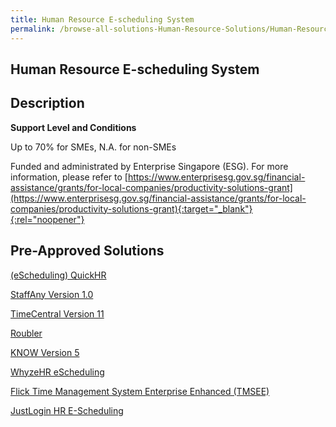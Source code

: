 ```yaml
---
title: Human Resource E-scheduling System
permalink: /browse-all-solutions-Human-Resource-Solutions/Human-Resource-E-scheduling-System
---
```


## Human Resource E-scheduling System
## Description

**Support Level and Conditions**

Up to 70% for SMEs, N.A. for non-SMEs

Funded and administrated by Enterprise Singapore (ESG). For more information, please refer to
[https://www.enterprisesg.gov.sg/financial-assistance/grants/for-local-companies/productivity-solutions-grant](https://www.enterprisesg.gov.sg/financial-assistance/grants/for-local-companies/productivity-solutions-grant){:target="_blank"}{:rel="noopener"}

## Pre-Approved Solutions

<a href='/productivity-solutions-grant/solutionrepo/solution1170' target='_blank'>(eScheduling) QuickHR</a><br>

<a href='/productivity-solutions-grant/solutionrepo/solution1404' target='_blank'>StaffAny Version 1.0</a><br>

<a href='/productivity-solutions-grant/solutionrepo/solution1660' target='_blank'>TimeCentral Version 11</a><br>

<a href='/productivity-solutions-grant/solutionrepo/solution2007' target='_blank'>Roubler</a><br>

<a href='/productivity-solutions-grant/solutionrepo/solution2078' target='_blank'>KNOW Version 5</a><br>

<a href='/productivity-solutions-grant/solutionrepo/solution2368' target='_blank'>WhyzeHR eScheduling</a><br>

<a href='/productivity-solutions-grant/solutionrepo/solution2409' target='_blank'>Flick Time Management System Enterprise Enhanced (TMSEE)</a><br>

<a href='/productivity-solutions-grant/solutionrepo/solution2673' target='_blank'>JustLogin HR E-Scheduling</a><br>

